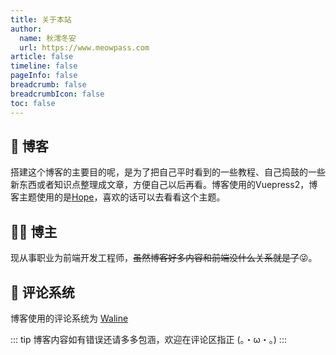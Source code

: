 ```yaml
---
title: 关于本站
author:
  name: 秋澪冬安
  url: https://www.meowpass.com
article: false
timeline: false
pageInfo: false
breadcrumb: false
breadcrumbIcon: false
toc: false
---
```


## 📘 博客

搭建这个博客的主要目的呢，是为了把自己平时看到的一些教程、自己捣鼓的一些新东西或者知识点整理成文章，方便自己以后再看。博客使用的Vuepress2，博客主题使用的是[Hope](https://theme-hope.vuejs.press/zh/)，喜欢的话可以去看看这个主题。

## 🧑‍💻 博主

现从事职业为前端开发工程师，~~虽然博客好多内容和前端没什么关系就是了~~😜。

## 📜 评论系统

博客使用的评论系统为 [Waline](https://waline.js.org/)

::: tip
博客内容如有错误还请多多包涵，欢迎在评论区指正  (。・ω・。)
:::

<runtime/>

